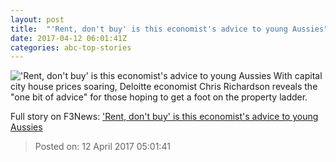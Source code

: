 ```yaml
---
layout: post
title:  "'Rent, don't buy' is this economist's advice to young Aussies"
date: 2017-04-12 06:01:41Z
categories: abc-top-stories
---
```


!['Rent, don't buy' is this economist's advice to young Aussies](http://www.abc.net.au/news/image/8439500-1x1-700x700.jpg)
With capital city house prices soaring, Deloitte economist Chris Richardson reveals the "one bit of advice" for those hoping to get a foot on the property ladder.


Full story on F3News: ['Rent, don't buy' is this economist's advice to young Aussies](http://www.f3nws.com/n/fmR3G)

> Posted on: 12 April 2017 05:01:41
